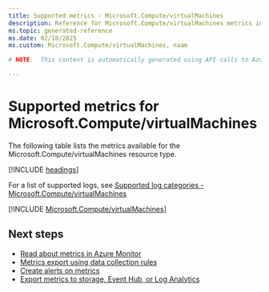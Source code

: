 ```yaml
---
title: Supported metrics - Microsoft.Compute/virtualMachines
description: Reference for Microsoft.Compute/virtualMachines metrics in Azure Monitor.
ms.topic: generated-reference
ms.date: 02/18/2025
ms.custom: Microsoft.Compute/virtualMachines, naam

# NOTE:  This content is automatically generated using API calls to Azure. Any edits made on these files will be overwritten in the next run of the script. 

---
```


  
# Supported metrics for Microsoft.Compute/virtualMachines
  
The following table lists the metrics available for the Microsoft.Compute/virtualMachines resource type.  
  
  
[!INCLUDE [headings](~/reusable-content/ce-skilling/azure/includes/azure-monitor/reference/metrics/metrics-headings.md)]  
  
  
  
For a list of supported logs, see [Supported log categories - Microsoft.Compute/virtualMachines](../supported-logs/microsoft-compute-virtualmachines-logs.md)  
  
 

[!INCLUDE [Microsoft.Compute/virtualMachines](~/reusable-content/ce-skilling/azure/includes/azure-monitor/reference/metrics/microsoft-compute-virtualmachines-metrics-include.md)]  



## Next steps

- [Read about metrics in Azure Monitor](/azure/azure-monitor/data-platform)
- [Metrics export using data collection rules](/azure/azure-monitor/essentials/data-collection-metrics)
- [Create alerts on metrics](/azure/azure-monitor/alerts/alerts-overview)
- [Export metrics to storage, Event Hub, or Log Analytics](/azure/azure-monitor/essentials/platform-logs-overview)

